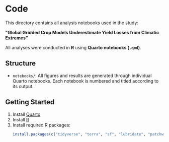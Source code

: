 # Code

This directory contains all analysis notebooks used in the study:

**"Global Gridded Crop Models Underestimate Yield Losses from Climatic Extremes"**

All analyses were conducted in **R** using **Quarto notebooks (`.qmd`)**.

## Structure

- `notebooks/`: All figures and results are generated through individual Quarto notebooks.
  Each notebook is numbered and titled according to its output.

## Getting Started

1. Install [Quarto](https://quarto.org/)
2. Install [R](https://cran.r-project.org/)
3. Install required R packages:
   ```r
   install.packages(c("tidyverse", "terra", "sf", "lubridate", "patchwork", "ggtext", "arrow"))
  ```
